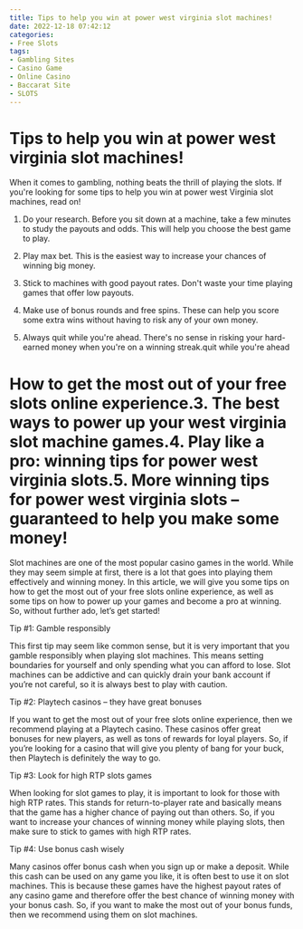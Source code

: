 ```yaml
---
title: Tips to help you win at power west virginia slot machines!
date: 2022-12-18 07:42:12
categories:
- Free Slots
tags:
- Gambling Sites
- Casino Game
- Online Casino
- Baccarat Site
- SLOTS
---
```



#  Tips to help you win at power west virginia slot machines!

When it comes to gambling, nothing beats the thrill of playing the slots. If you're looking for some tips to help you win at power west Virginia slot machines, read on!

1) Do your research. Before you sit down at a machine, take a few minutes to study the payouts and odds. This will help you choose the best game to play.

2) Play max bet. This is the easiest way to increase your chances of winning big money.

3) Stick to machines with good payout rates. Don't waste your time playing games that offer low payouts.

4) Make use of bonus rounds and free spins. These can help you score some extra wins without having to risk any of your own money.

5) Always quit while you're ahead. There's no sense in risking your hard-earned money when you're on a winning streak.quit while you're ahead

#  How to get the most out of your free slots online experience.3. The best ways to power up your west virginia slot machine games.4. Play like a pro: winning tips for power west virginia slots.5. More winning tips for power west virginia slots – guaranteed to help you make some money!

Slot machines are one of the most popular casino games in the world. While they may seem simple at first, there is a lot that goes into playing them effectively and winning money. In this article, we will give you some tips on how to get the most out of your free slots online experience, as well as some tips on how to power up your games and become a pro at winning. So, without further ado, let’s get started!

Tip #1: Gamble responsibly

This first tip may seem like common sense, but it is very important that you gamble responsibly when playing slot machines. This means setting boundaries for yourself and only spending what you can afford to lose. Slot machines can be addictive and can quickly drain your bank account if you’re not careful, so it is always best to play with caution.

Tip #2: Playtech casinos – they have great bonuses

If you want to get the most out of your free slots online experience, then we recommend playing at a Playtech casino. These casinos offer great bonuses for new players, as well as tons of rewards for loyal players. So, if you’re looking for a casino that will give you plenty of bang for your buck, then Playtech is definitely the way to go.

Tip #3: Look for high RTP slots games

When looking for slot games to play, it is important to look for those with high RTP rates. This stands for return-to-player rate and basically means that the game has a higher chance of paying out than others. So, if you want to increase your chances of winning money while playing slots, then make sure to stick to games with high RTP rates.

Tip #4: Use bonus cash wisely

Many casinos offer bonus cash when you sign up or make a deposit. While this cash can be used on any game you like, it is often best to use it on slot machines. This is because these games have the highest payout rates of any casino game and therefore offer the best chance of winning money with your bonus cash. So, if you want to make the most out of your bonus funds, then we recommend using them on slot machines.

